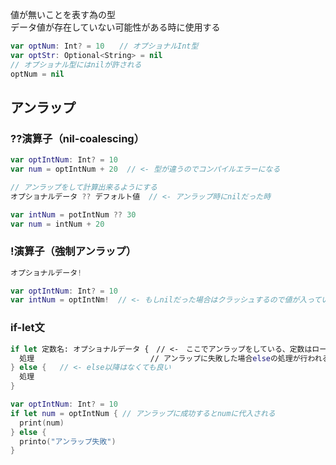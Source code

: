 値が無いことを表す為の型<br>
データ値が存在していない可能性がある時に使用する
``` swift
var optNum: Int? = 10　　// オプショナルInt型
var optStr: Optional<String> = nil
// オプショナル型にはnilが許される
optNum = nil
```

## アンラップ
### ??演算子（nil-coalescing）
``` swift
var optIntNum: Int? = 10
var num = optIntNum + 20  // <- 型が違うのでコンパイルエラーになる

// アンラップをして計算出来るようにする
オプショナルデータ ?? デフォルト値  // <- アンラップ時にnilだった時

var intNum = potIntNum ?? 30
var num = intNum + 20
```

### !演算子（強制アンラップ）
``` swift
オプショナルデータ!

var optIntNum: Int? = 10
var intNum = optIntNm!  // <- もしnilだった場合はクラッシュするので値が入っている事に確信がある時のみ使う
```

### if-let文
``` swift
if let 定数名: オプショナルデータ {　// <-　ここでアンラップをしている、定数はローカル定数
  処理　　　　　　　　　　　　　　　 // アンラップに失敗した場合elseの処理が行われる
} else {   // <- else以降はなくても良い
  処理
}

var optIntNum: Int? = 10  
if let num = optIntNum { // アンラップに成功するとnumに代入される
  print(num)
} else {
  printo("アンラップ失敗")
}
```
